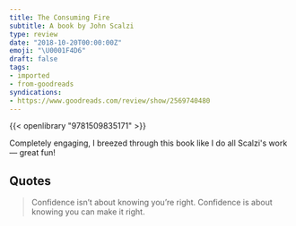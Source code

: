 ```yaml
---
title: The Consuming Fire
subtitle: A book by John Scalzi
type: review
date: "2018-10-20T00:00:00Z"
emoji: "\U0001F4D6"
draft: false
tags:
- imported
- from-goodreads
syndications:
- https://www.goodreads.com/review/show/2569740480
---
```


{{< openlibrary "9781509835171" >}}

Completely engaging, I breezed through this book like I do all Scalzi's work — great fun!

## Quotes

> Confidence isn’t about knowing you’re right. Confidence is about knowing you can make it right.
